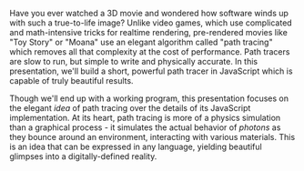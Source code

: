 Have you ever watched a 3D movie and wondered how software winds up with such a true-to-life image? Unlike video games, which use complicated and math-intensive tricks for realtime rendering, pre-rendered movies like "Toy Story" or "Moana" use an elegant algorithm called "path tracing" which removes all that complexity at the cost of performance. Path tracers are slow to run, but simple to write and physically accurate. In this presentation, we'll build a short, powerful path tracer in JavaScript which is capable of truly beautiful results.

Though we'll end up with a working program, this presentation focuses on the elegant *idea* of path tracing over the details of its JavaScript implementation.  At its heart, path tracing is more of a physics simulation than a graphical process - it simulates the actual behavior of *photons* as they bounce around an environment, interacting with various materials. This is an idea that can be expressed in any language, yielding beautiful glimpses into a digitally-defined reality.